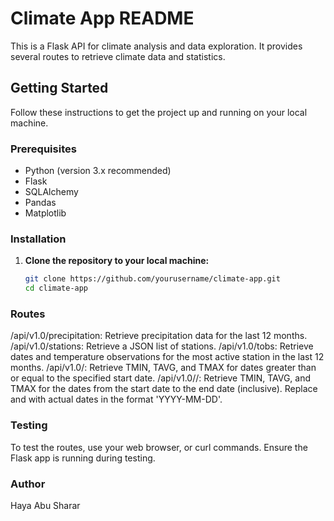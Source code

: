 # Climate App README

This is a Flask API for climate analysis and data exploration. It provides several routes to retrieve climate data and statistics.

## Getting Started

Follow these instructions to get the project up and running on your local machine.

### Prerequisites

- Python (version 3.x recommended)
- Flask
- SQLAlchemy
- Pandas
- Matplotlib

### Installation

1. **Clone the repository to your local machine:**

   ```bash
   git clone https://github.com/yourusername/climate-app.git
   cd climate-app

### Routes

/api/v1.0/precipitation: Retrieve precipitation data for the last 12 months.
/api/v1.0/stations: Retrieve a JSON list of stations.
/api/v1.0/tobs: Retrieve dates and temperature observations for the most active station in the last 12 months.
/api/v1.0/<start>: Retrieve TMIN, TAVG, and TMAX for dates greater than or equal to the specified start date.
/api/v1.0/<start>/<end>: Retrieve TMIN, TAVG, and TMAX for the dates from the start date to the end date (inclusive).
Replace <start> and <end> with actual dates in the format 'YYYY-MM-DD'.

### Testing

To test the routes, use your web browser, or curl commands. Ensure the Flask app is running during testing.

### Author 
Haya Abu Sharar
